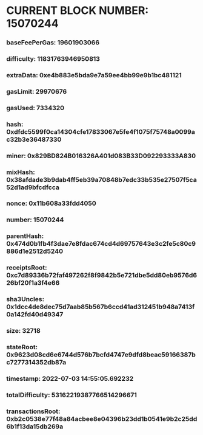# CURRENT BLOCK NUMBER: 15070244

### baseFeePerGas: 19601903066
### difficulty: 11831763946950813
### extraData: 0xe4b883e5bda9e7a59ee4bb99e9b1bc481121
### gasLimit: 29970676
### gasUsed: 7334320
### hash: 0xdfdc5599f0ca14304cfe17833067e5fe4f1075f75748a0099ac32b3e36487330
### miner: 0x829BD824B016326A401d083B33D092293333A830
### mixHash: 0x38afdade3b9dab4ff5eb39a70848b7edc33b535e27507f5ca52d1ad9bfcdfcca
### nonce: 0x11b608a33fdd4050
### number: 15070244
### parentHash: 0x474d0b1fb4f3dae7e8fdac674cd4d69757643e3c2fe5c80c9886d1e2512d5240
### receiptsRoot: 0xc7d89336b72faf497262f8f9842b5e721dbe5dd80eb9576d626bf20f1a3f4e66
### sha3Uncles: 0x1dcc4de8dec75d7aab85b567b6ccd41ad312451b948a7413f0a142fd40d49347
### size: 32718
### stateRoot: 0x9623d08cd6e6744d576b7bcfd4747e9dfd8beac59166387bc7277314352db87a
### timestamp: 2022-07-03 14:55:05.692232
### totalDifficulty: 53162219387766514296671
### transactionsRoot: 0xb2c0538e77f48a84acbee8e04396b23dd1b0541e9b2c25dd6b1f13da15db269a
